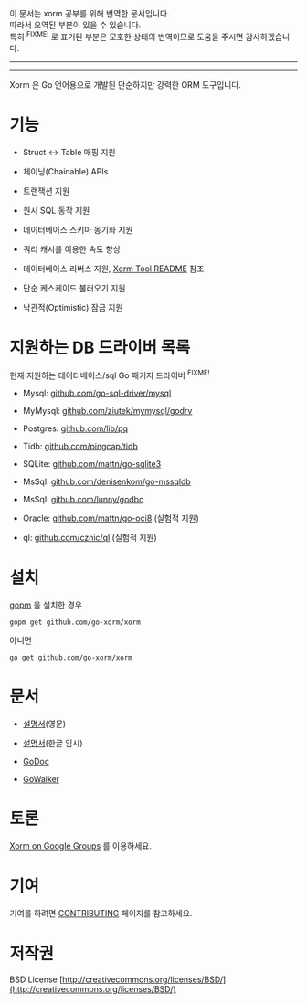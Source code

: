 이 문서는 xorm 공부를 위해 번역한 문서입니다.  
따라서 오역된 부분이 있을 수 있습니다.  
특히 <sup>FIXME!</sup> 로 표기된 부분은 모호한 상태의 번역이므로 도움을 주시면 감사하겠습니다.

   
- - -
- - -

Xorm 은 Go 언어용으로 개발된 단순하지만 강력한 ORM 도구입니다.

# 기능

* Struct <-> Table 매핑 지원

* 체이닝(Chainable) APIs

* 트랜잭션 지원

* 원시 SQL 동작 지원

* 데이터베이스 스키마 동기화 지원

* 쿼리 캐시를 이용한 속도 향상

* 데이터베이스 리버스 지원, [Xorm Tool README](https://github.com/go-xorm/cmd/blob/master/README.md) 참조

* 단순 케스케이드 불러오기 지원

* 낙관적(Optimistic) 잠금 지원


# 지원하는 DB 드라이버 목록

현재 지원하는 데이터베이스/sql Go 패키지 드라이버 <sup>FIXME!</sup>
<!-- FIXME: Drivers for Go's sql package which currently support database/sql includes: -->

* Mysql: [github.com/go-sql-driver/mysql](https://github.com/go-sql-driver/mysql)

* MyMysql: [github.com/ziutek/mymysql/godrv](https://github.com/ziutek/mymysql/godrv)

* Postgres: [github.com/lib/pq](https://github.com/lib/pq)

* Tidb: [github.com/pingcap/tidb](https://github.com/pingcap/tidb)

* SQLite: [github.com/mattn/go-sqlite3](https://github.com/mattn/go-sqlite3)

* MsSql: [github.com/denisenkom/go-mssqldb](https://github.com/denisenkom/go-mssqldb)

* MsSql: [github.com/lunny/godbc](https://github.com/lunny/godbc)

* Oracle: [github.com/mattn/go-oci8](https://github.com/mattn/go-oci8) (실험적 지원)

* ql: [github.com/cznic/ql](https://github.com/cznic/ql) (실험적 지원)

# 설치

[gopm](https://github.com/gpmgo/gopm) 을 설치한 경우

	gopm get github.com/go-xorm/xorm

아니면

	go get github.com/go-xorm/xorm

# 문서

* [설명서](http://xorm.io/docs)(영문)

* [설명서](tableContents.md)(한글 임시)

* [GoDoc](http://godoc.org/github.com/go-xorm/xorm)

* [GoWalker](http://gowalker.org/github.com/go-xorm/xorm)

# 토론

[Xorm on Google Groups](https://groups.google.com/forum/#!forum/xorm) 를 이용하세요.

# 기여

기여를 하려면 [CONTRIBUTING](https://github.com/go-xorm/xorm/blob/master/CONTRIBUTING.md) 페이지를 참고하세요.

# 저작권

 BSD License
 [http://creativecommons.org/licenses/BSD/](http://creativecommons.org/licenses/BSD/)
